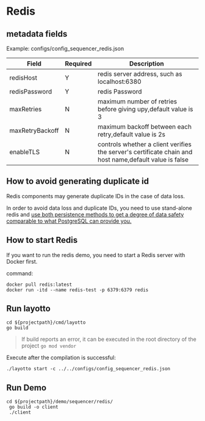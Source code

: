 # Redis

## metadata fields
Example: configs/config_sequencer_redis.json

| Field | Required | Description |
| --- | --- | --- |
| redisHost | Y | redis server address, such as localhost:6380 |
| redisPassword | Y | redis Password |
|maxRetries|N| maximum number of retries before giving upy,default value is 3|
|maxRetryBackoff|N|  maximum backoff between each retry,default value is 2s |
|enableTLS |N|  controls whether a client verifies the server's certificate chain and host name,default value is false|

## How to avoid generating duplicate id
Redis components may generate duplicate IDs in the case of data loss. 

In order to avoid data loss and duplicate IDs, you need to use stand-alone redis and [use both persistence methods to get a degree of data safety comparable to what PostgreSQL can provide you.](https://redis.io/topics/persistence)

## How to start Redis
If you want to run the redis demo, you need to start a Redis server with Docker first.

command:
```shell
docker pull redis:latest
docker run -itd --name redis-test -p 6379:6379 redis
```

## Run layotto

````shell
cd ${projectpath}/cmd/layotto
go build
````
>If build reports an error, it can be executed in the root directory of the project `go mod vendor`

Execute after the compilation is successful:
````shell
./layotto start -c ../../configs/config_sequencer_redis.json
````

## Run Demo

````shell
cd ${projectpath}/demo/sequencer/redis/
 go build -o client
 ./client
````